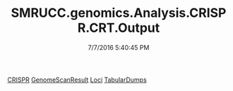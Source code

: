 ﻿---
title: SMRUCC.genomics.Analysis.CRISPR.CRT.Output
date: 7/7/2016 5:40:45 PM
---

[CRISPR](T-SMRUCC.genomics.Analysis.CRISPR.CRT.Output.CRISPR.html)
[GenomeScanResult](T-SMRUCC.genomics.Analysis.CRISPR.CRT.Output.GenomeScanResult.html)
[Loci](T-SMRUCC.genomics.Analysis.CRISPR.CRT.Output.Loci.html)
[TabularDumps](T-SMRUCC.genomics.Analysis.CRISPR.CRT.Output.TabularDumps.html)
